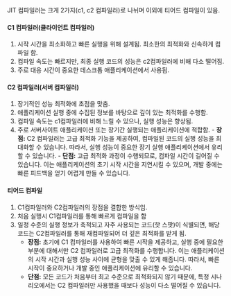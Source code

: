 JIT 컴파일러는 크게 2가지(c1, c2 컴파일러)로 나뉘며 이외에 티어드 컴파일이 있음.
#### C1 컴파일러(클라이언트 컴파일러)
1. 시작 시간을 최소화하고 빠른 실행을 위해 설계됨. 최소한의 최적화와 신속하게 컴파일 함.
2.  컴파일 속도는 빠르지만, 최종 실행 코드의 성능은 c2컴파일러에 비해 다소 떨어짐.
3.  주로 대응 시간이 중요한 데스크톱 애플리케이션에서 사용됨.

#### C2 컴파일러(서버 컴파일러)
1. 장기적인 성능 최적화에 초점을 맞춤. 
2. 애플리케이션 실행 중에 수집된 정보를 바탕으로 깊이 있는 최적화를 수행함.
3. 컴파일 속도는 c1컴파일러에 비해 느릴 수 있으나, 실행 성능은 향상됨.
4. 주로 서버사이트 애플리케이션 또는 장기간 실행되는 애플리케이션에 적합함.
		- **장점:** C2 컴파일러는 고급 최적화 기능을 제공하여, 컴파일된 코드의 실행 성능을 최대화할 수 있습니다. 따라서, 실행 성능이 중요한 장기 실행 애플리케이션에서 유리할 수 있습니다.
		- **단점:** 고급 최적화 과정이 수행되므로, 컴파일 시간이 길어질 수 있습니다. 이는 애플리케이션의 초기 시작 시간을 지연시킬 수 있으며, 개발 중에는 빠른 피드백을 얻기 어렵게 만들 수 있습니다.

#### 티어드 컴파일
1. C1컴파일러와 C2컴파일러의 장점을 결합한 방식임.
2. 처음 실행시 C1컴파일러를 통해 빠르게 컴파일을 함
3. 일정 수준의 실행 정보가 축적되고 자주 사용되는 코드(핫 스팟)이 식별되면, 해당 코드는 C2컴파일러를 통해 재컴파일되어 더 깊은 최적화를 받게 됨.
	 - **장점:** 초기에 C1 컴파일러를 사용하여 빠른 시작을 제공하고, 실행 중에 필요한 부분에 대해서만 C2 컴파일러로 고급 최적화를 수행합니다. 이는 애플리케이션의 시작 시간과 실행 성능 사이에 균형을 맞출 수 있게 해줍니다. 따라서, 빠른 시작이 중요하거나 개발 중인 애플리케이션에 유리할 수 있습니다.
	- **단점:** 모든 코드가 처음부터 최고 수준으로 최적화되지 않기 때문에, 특정 시나리오에서는 C2 컴파일러만 사용했을 때보다 성능이 다소 떨어질 수 있습니다.